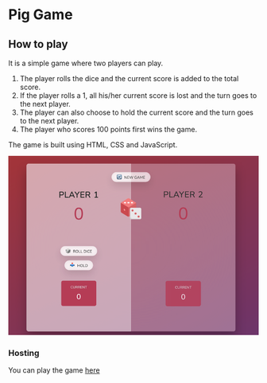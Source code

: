 # Pig Game

## How to play

It is a simple game where two players can play.

1. The player rolls the dice and the current score is added to the total score.
2. If the player rolls a 1, all his/her current score is lost and the turn goes to the next player.
3. The player can also choose to hold the current score and the turn goes to the next player.
4. The player who scores 100 points first wins the game.

The game is built using HTML, CSS and JavaScript.

<img src="img/page.png">

### Hosting

You can play the game <a href="https://pig-game-quizas.netlify.app/" target="_blank" rel="noopener noreferrer">here</a>
